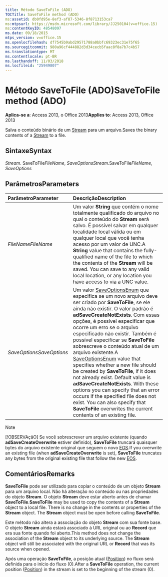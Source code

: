```yaml
---
title: Método SaveToFile (ADO)
TOCTitle: SaveToFile method (ADO)
ms:assetid: db0fd95e-8ef3-af87-5346-8f8713153ca7
ms:mtpsurl: https://msdn.microsoft.com/library/JJ250104(v=office.15)
ms:contentKeyID: 48548097
ms.date: 09/18/2015
mtps_version: v=office.15
ms.openlocfilehash: df7545b9abd29571788a0bbfc69323ec31e75f65
ms.sourcegitcommit: 980a96cf444882d3d34cecb5faac8f8a7b7c4b57
ms.translationtype: MT
ms.contentlocale: pt-BR
ms.lasthandoff: 11/03/2018
ms.locfileid: "25949807"
---
```

# <a name="savetofile-method-ado"></a><span data-ttu-id="49c2b-102">Método SaveToFile (ADO)</span><span class="sxs-lookup"><span data-stu-id="49c2b-102">SaveToFile method (ADO)</span></span>

<span data-ttu-id="49c2b-103">**Aplica-se a**: Access 2013, o Office 2013</span><span class="sxs-lookup"><span data-stu-id="49c2b-103">**Applies to**: Access 2013, Office 2013</span></span>

<span data-ttu-id="49c2b-104">Salva o conteúdo binário de um [Stream](stream-object-ado.md) para um arquivo.</span><span class="sxs-lookup"><span data-stu-id="49c2b-104">Saves the binary contents of a [Stream](stream-object-ado.md) to a file.</span></span>

## <a name="syntax"></a><span data-ttu-id="49c2b-105">Sintaxe</span><span class="sxs-lookup"><span data-stu-id="49c2b-105">Syntax</span></span>

<span data-ttu-id="49c2b-106">*Stream*. SaveToFile*FileName*, *SaveOptions*</span><span class="sxs-lookup"><span data-stu-id="49c2b-106">*Stream*.SaveToFile*FileName*, *SaveOptions*</span></span>

## <a name="parameters"></a><span data-ttu-id="49c2b-107">Parâmetros</span><span class="sxs-lookup"><span data-stu-id="49c2b-107">Parameters</span></span>

|<span data-ttu-id="49c2b-108">Parâmetro</span><span class="sxs-lookup"><span data-stu-id="49c2b-108">Parameter</span></span>|<span data-ttu-id="49c2b-109">Descrição</span><span class="sxs-lookup"><span data-stu-id="49c2b-109">Description</span></span>|
|:--------|:----------|
|<span data-ttu-id="49c2b-110">*FileName*</span><span class="sxs-lookup"><span data-stu-id="49c2b-110">*FileName*</span></span> |<span data-ttu-id="49c2b-p101">Um valor **String** que contém o nome totalmente qualificado do arquivo no qual o conteúdo do **Stream** será salvo. É possível salvar em qualquer localidade local válida ou em qualquer local que você tenha acesso por um valor de UNC.</span><span class="sxs-lookup"><span data-stu-id="49c2b-p101">A **String** value that contains the fully-qualified name of the file to which the contents of the **Stream** will be saved. You can save to any valid local location, or any location you have access to via a UNC value.</span></span>|
|<span data-ttu-id="49c2b-113">*SaveOptions*</span><span class="sxs-lookup"><span data-stu-id="49c2b-113">*SaveOptions*</span></span> |<span data-ttu-id="49c2b-p102">Um valor [SaveOptionsEnum](saveoptionsenum.md) que especifica se um novo arquivo deve ser criado por **SaveToFile**, se ele ainda não existir. O valor padrão é **adSaveCreateNotExists**. Com essas opções, é possível especificar que ocorre um erro se o arquivo especificado não existir. Também é possível especificar se **SaveToFile** sobrescreve o conteúdo atual de um arquivo existente.</span><span class="sxs-lookup"><span data-stu-id="49c2b-p102">A [SaveOptionsEnum](saveoptionsenum.md) value that specifies whether a new file should be created by **SaveToFile**, if it does not already exist. Default value is **adSaveCreateNotExists**. With these options you can specify that an error occurs if the specified file does not exist. You can also specify that **SaveToFile** overwrites the current contents of an existing file.</span></span>|

> [!NOTE]
> <span data-ttu-id="49c2b-118">[!OBSERVAçãO] Se você sobrescrever um arquivo existente (quando **adSaveCreateOverwrite** estiver definido), **SaveToFile** truncará quaisquer bytes do arquivo existente original que seguem o novo [EOS](eos-property-ado.md).</span><span class="sxs-lookup"><span data-stu-id="49c2b-118">If you overwrite an existing file (when **adSaveCreateOverwrite** is set), **SaveToFile** truncates any bytes from the original existing file that follow the new [EOS](eos-property-ado.md).</span></span>

## <a name="remarks"></a><span data-ttu-id="49c2b-119">Comentários</span><span class="sxs-lookup"><span data-stu-id="49c2b-119">Remarks</span></span>

<span data-ttu-id="49c2b-p103">**SaveToFile** pode ser utilizado para copiar o conteúdo de um objeto **Stream** para um arquivo local. Não há alteração no conteúdo ou nas propriedades do objeto **Stream**. O objeto **Stream** deve estar aberto antes de chamar **SaveToFile**.</span><span class="sxs-lookup"><span data-stu-id="49c2b-p103">**SaveToFile** may be used to copy the contents of a **Stream** object to a local file. There is no change in the contents or properties of the **Stream** object. The **Stream** object must be open before calling **SaveToFile**.</span></span>

<span data-ttu-id="49c2b-p104">Este método não altera a associação do objeto **Stream** com sua fonte base. O objeto **Stream** ainda estará associado à URL original ou ao **Record** que era sua fonte quando foi aberto.</span><span class="sxs-lookup"><span data-stu-id="49c2b-p104">This method does not change the association of the **Stream** object to its underlying source. The **Stream** object will still be associated with the original URL or **Record** that was its source when opened.</span></span>

<span data-ttu-id="49c2b-125">Após uma operação **SaveToFile**, a posição atual ([Position](position-property-ado.md)) no fluxo será definida para o início do fluxo (0).</span><span class="sxs-lookup"><span data-stu-id="49c2b-125">After a **SaveToFile** operation, the current position ([Position](position-property-ado.md)) in the stream is set to the beginning of the stream (0).</span></span>

